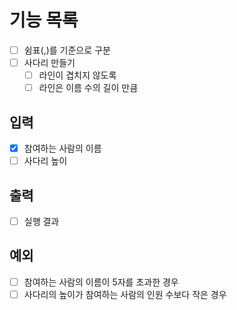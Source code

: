 # 기능 목록

- [ ] 쉼표(,)를 기준으로 구분
- [ ] 사다리 만들기
  - [ ] 라인이 겹치지 않도록
  - [ ] 라인은 이름 수의 길이 만큼

## 입력

- [x] 참여하는 사람의 이름
- [ ] 사다리 높이

## 출력

- [ ] 실행 결과

## 예외

- [ ] 참여하는 사람의 이름이 5자를 초과한 경우
- [ ] 사다리의 높이가 참여하는 사람의 인원 수보다 작은 경우
